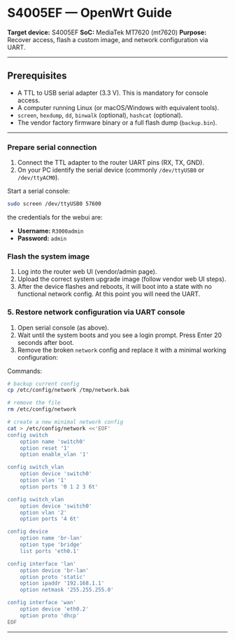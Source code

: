 

# S4005EF — OpenWrt  Guide

**Target device:** S4005EF
**SoC:** MediaTek MT7620 (mt7620)
**Purpose:** Recover access, flash a custom image, and network configuration via UART.

---

## Prerequisites

* A TTL to USB serial adapter (3.3 V). This is mandatory for console access.
* A computer running Linux (or macOS/Windows with equivalent tools).
* `screen`, `hexdump`, `dd`, `binwalk` (optional), `hashcat` (optional).
* The vendor factory firmware binary or a full flash dump (`backup.bin`).
---

###  Prepare serial connection

1. Connect the TTL adapter to the router UART pins (RX, TX, GND).
2. On your PC identify the serial device (commonly `/dev/ttyUSB0` or `/dev/ttyACM0`).

Start a serial console:

```bash
sudo screen /dev/ttyUSB0 57600
```

the credentials for the webui are:

* **Username:** `R3000admin`
* **Password:** `admin`

###  Flash the system image

1. Log into the router web UI (vendor/admin page).
2. Upload the correct system upgrade image (follow vendor web UI steps).
3. After the device flashes and reboots, it will boot into a state with no functional network config. At this point you will need the UART.

### 5. Restore network configuration via UART console

1. Open serial console (as above).
2. Wait until the system boots and you see a login prompt. Press Enter 20 seconds after boot.
3. Remove the broken `network` config and replace it with a minimal working configuration:

Commands:

```sh
# backup current config
cp /etc/config/network /tmp/network.bak

# remove the file
rm /etc/config/network

# create a new minimal network config
cat > /etc/config/network <<'EOF'
config switch
    option name 'switch0'
    option reset '1'
    option enable_vlan '1'

config switch_vlan
    option device 'switch0'
    option vlan '1'
    option ports '0 1 2 3 6t'

config switch_vlan
    option device 'switch0'
    option vlan '2'
    option ports '4 6t'

config device
    option name 'br-lan'
    option type 'bridge'
    list ports 'eth0.1'

config interface 'lan'
    option device 'br-lan'
    option proto 'static'
    option ipaddr '192.168.1.1'
    option netmask '255.255.255.0'

config interface 'wan'
    option device 'eth0.2'
    option proto 'dhcp'
EOF
```
---

